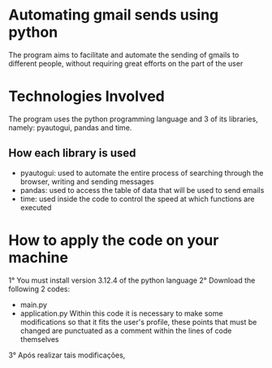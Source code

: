 # Automating gmail sends using python
The program aims to facilitate and automate the sending of gmails to different people, without requiring great efforts on the part of the user

# Technologies Involved
The program uses the python programming language and 3 of its libraries, namely: pyautogui, pandas and time.

## How each library is used
- pyautogui: used to automate the entire process of searching through the browser, writing and sending messages
- pandas: used to access the table of data that will be used to send emails
- time: used inside the code to control the speed at which functions are executed

# How to apply the code on your machine
1° You must install version 3.12.4 of the python language
2° Download the following 2 codes:
- main.py
- application.py
Within this code it is necessary to make some modifications so that it fits the user's profile, these points that must be changed are punctuated as a comment within the lines of code themselves

3° Após realizar tais modificações, 
